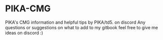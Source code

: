 # PIKA-CMG
PIKA's CMG information and helpful tips by PIKA/td5. on discord
Any questions or suggestions on what to add to my gitbook feel free to give me ideas on discord :)

